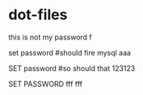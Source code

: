 # dot-files

this is not my password f

set password #should fire mysql aaa


SET password #so should that 123123

SET PASSWORD fff
fff
